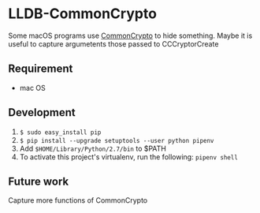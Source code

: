 # LLDB-CommonCrypto
Some macOS programs use [CommonCrypto](https://opensource.apple.com/source/CommonCrypto/CommonCrypto-36064/CommonCrypto/CommonCryptor.h) to hide something.
Maybe it is useful to capture argumetents those passed to CCCryptorCreate

## Requirement
- mac OS

## Development

1. `$ sudo easy_install pip`
2. `$ pip install --upgrade setuptools --user python pipenv`
3. Add `$HOME/Library/Python/2.7/bin` to $PATH
4. To activate this project's virtualenv, run the following: `pipenv shell`


## Future work

Capture more functions of CommonCrypto
